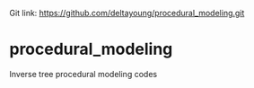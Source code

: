 Git link:
https://github.com/deltayoung/procedural_modeling.git

# procedural_modeling
Inverse tree procedural modeling codes
